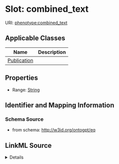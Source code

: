 # Slot: combined_text

URI: [phenotype:combined_text](http://w3id.org/ontogpt/phenotype/combined_text)



<!-- no inheritance hierarchy -->




## Applicable Classes

| Name | Description |
| --- | --- |
[Publication](Publication.md) | 






## Properties

* Range: [String](String.md)







## Identifier and Mapping Information







### Schema Source


* from schema: http://w3id.org/ontogpt/eq




## LinkML Source

<details>
```yaml
name: combined_text
from_schema: http://w3id.org/ontogpt/eq
rank: 1000
alias: combined_text
owner: Publication
domain_of:
- Publication
range: string

```
</details>